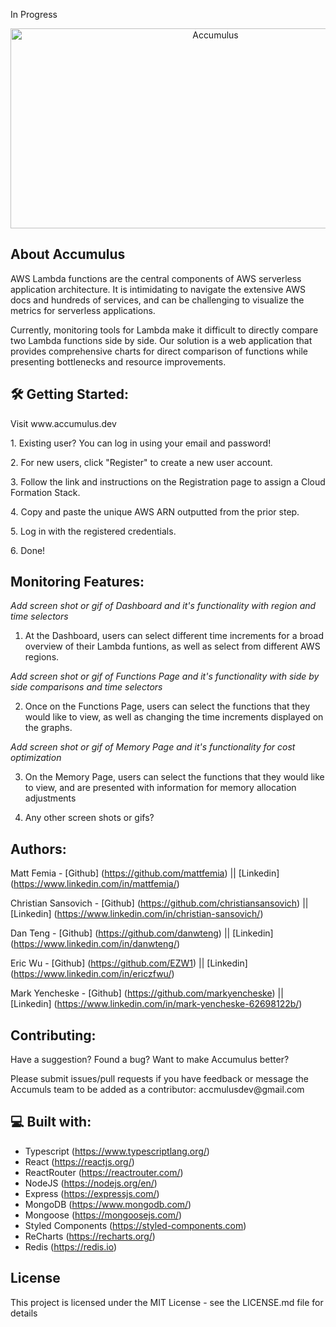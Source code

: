 In Progress

<div  align="center">
<img src="https://socialify.git.ci/oslabs-beta/Accumulus/image?description=1&font=Raleway&issues=1&language=1&name=1&owner=1&pattern=Solid&pulls=1&stargazers=1&theme=Dark" alt="Accumulus" width="640" height="320" />
</div>

<h2>About Accumulus</h2>

<p>
AWS Lambda functions are the central components of AWS serverless application architecture.
It is intimidating to navigate the extensive AWS docs and hundreds of services, and can be challenging to visualize the metrics for serverless applications.</p>

<p>Currently, monitoring tools for Lambda make it difficult to directly compare two Lambda functions side by side. Our solution is a web application that provides comprehensive charts for direct comparison of functions while presenting bottlenecks and resource improvements. </p>




<h2>🛠️ Getting Started:</h2>

<p>Visit www.accumulus.dev</p>

<p>1. Existing user? You can log in using your email and password!</p>

<p>2. For new users, click "Register" to create a new user account.</p>

<p>3. Follow the link and instructions on the Registration page to assign a Cloud Formation Stack.</p>

<p>4. Copy and paste the unique AWS ARN outputted from the prior step.</p>

<p>5. Log in with the registered credentials.</p>

<p>6. Done!</p>

<h2>Monitoring Features:</h2>

*Add screen shot or gif of Dashboard and it's functionality with region and time selectors*

1. At the Dashboard, users can select different time increments for a broad overview of their Lambda funtions, as well as select from different AWS regions. 
 
*Add screen shot or gif of Functions Page and it's functionality with side by side comparisons and time selectors*

2. Once on the Functions Page, users can select the functions that they would like to view, as well as changing the time increments displayed on the graphs. 

*Add screen shot or gif of Memory Page and it's functionality for cost optimization*

3. On the Memory Page, users can select the functions that they would like to view, and are presented with information for memory allocation adjustments

4. Any other screen shots or gifs?

<h2>Authors:</h2>

Matt Femia - [Github] (https://github.com/mattfemia) || [Linkedin] (https://www.linkedin.com/in/mattfemia/)

Christian Sansovich - [Github] (https://github.com/christiansansovich) || [Linkedin] (https://www.linkedin.com/in/christian-sansovich/)

Dan Teng - [Github] (https://github.com/danwteng) || [Linkedin] (https://www.linkedin.com/in/danwteng/)

Eric Wu - [Github] (https://github.com/EZW1) || [Linkedin] (https://www.linkedin.com/in/ericzfwu/)

Mark Yencheske - [Github] (https://github.com/markyencheske) || [Linkedin] (https://www.linkedin.com/in/mark-yencheske-62698122b/)


<h2>Contributing:</h2>

<p> Have a suggestion? Found a bug? Want to make Accumulus better?</p>
<p>Please submit issues/pull requests if you have feedback or message the Accumuls team to be added as a contributor: <a>accmulusdev@gmail.com</a></p>


<h2>💻 Built with:</h2>


* Typescript (https://www.typescriptlang.org/)
* React (https://reactjs.org/)
* ReactRouter (https://reactrouter.com/)
* NodeJS (https://nodejs.org/en/)
* Express (https://expressjs.com/)
* MongoDB (https://www.mongodb.com/)
* Mongoose (https://mongoosejs.com/)
* Styled Components (https://styled-components.com)
* ReCharts (https://recharts.org/)
* Redis (https://redis.io)

<h2>License</h2>

This project is licensed under the MIT License - see the LICENSE.md file for details
